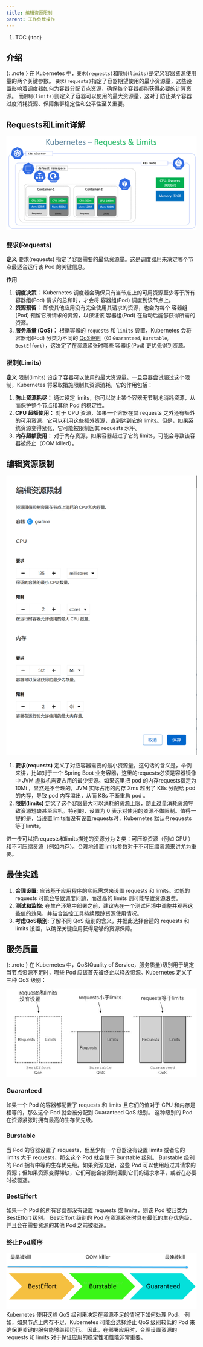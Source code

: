 ```yaml
---
title: 编辑资源限制
parent: 工作负载操作
---
```


1. TOC
{:toc}

## 介绍

{: .note }
在 Kubernetes 中，`要求(requests)`和`限制(limits)`是定义容器资源使用量的两个关键参数。
`要求(requests)`指定了容器期望使用的最小资源量，这些设置影响着调度器如何为容器分配节点资源，确保每个容器都能获得必要的计算资源。
而`限制(limits)`则定义了容器可以使用的最大资源量，这对于防止某个容器过度消耗资源、保障集群稳定性和公平性至关重要。




## Requests和Limit详解

![requests-limits.png](imgs/requests-limits.png)

### 要求(Requests)

**定义** 要求(requests) 指定了容器需要的最低资源量。这是调度器用来决定哪个节点最适合运行该 Pod 的关键信息。

**作用**
1. **调度决策：** Kubernetes 调度器会确保只有当节点上的可用资源至少等于所有 容器组(Pod) 请求的总和时，才会将 容器组(Pod) 调度到该节点上。
2. **资源预留：** 即使其他应用没有完全使用其请求的资源，也会为每个 容器组(Pod) 预留它所请求的资源，以保证该 容器组(Pod) 在启动后能够获得所需的资源。
3. **服务质量 (QoS)：** 根据容器的 `requests` 和 `limits` 设置，Kubernetes 会将 容器组(Pod) 分类为不同的 [QoS级别](#服务质量)（如 `Guaranteed`, `Burstable`, `BestEffort`），这决定了在资源紧张时哪些 容器组(Pod) 更优先得到资源。


### 限制(Limits)
**定义** 限制(limits) 设定了容器可以使用的最大资源量。一旦容器尝试超过这个限制，Kubernetes 将采取措施限制其资源消耗，它的作用包括：

1. **防止资源耗尽：** 通过设定 limits，你可以防止某个容器无节制地消耗资源，从而保护整个节点和其他 Pod 的稳定性。
2. **CPU 超额使用：** 对于 CPU 资源，如果一个容器在其 requests 之外还有额外的可用资源，它可以利用这些额外资源，直到达到它的 limits。但是，如果系统资源变得紧张，它可能被限制回其 requests 水平。
3. **内存超额使用：** 对于内存资源，如果容器超过了它的 limits，可能会导致该容器被终止（OOM killed）。

## 编辑资源限制

![](imgs/edit-resource-limits.png)

1. **要求(requests)** 定义了对应容器需要的最小资源量。这句话的含义是，举例来讲，比如对于一个 Spring Boot 业务容器，这里的requests必须是容器镜像中 JVM 虚拟机需要占用的最少资源。如果这里把 pod 的内存requests指定为 10Mi ，显然是不合理的，JVM 实际占用的内存 Xms 超出了 K8s 分配给 pod 的内存，导致 pod 内存溢出，从而 K8s 不断重启 pod 。
2. **限制(limits)** 定义了这个容器最大可以消耗的资源上限，防止过量消耗资源导致资源短缺甚至宕机。特别的，设置为 0 表示对使用的资源不做限制。值得一提的是，当设置limits而没有设置requests时，Kubernetes 默认令requests等于limits。 

进一步可以把requests和limits描述的资源分为 2 类：可压缩资源（例如 CPU ）和不可压缩资源（例如内存）。合理地设置limits参数对于不可压缩资源来讲尤为重要。

## 最佳实践
1. **合理设置:** 应该基于应用程序的实际需求来设置 requests 和 limits。过低的 requests 可能会导致调度问题，而过高的 limits 则可能导致资源浪费。
2. **测试和监控:** 在生产环境中部署之前，建议先在一个测试环境中调整并观察这些值的效果，并结合监控工具持续跟踪资源使用情况。
3. **考虑QoS级别:** 了解不同 QoS 级别的含义，并据此选择合适的 requests 和 limits 设置，以确保关键应用获得足够的资源保障。



## 服务质量

{: .note }
在 Kubernetes 中，QoS(Quality of Service，服务质量)级别用于确定当节点资源不足时，哪些 Pod 应该首先被终止以释放资源。Kubernetes 定义了三种 QoS 级别：

![qos-level.png](imgs/qos-level.png)

### Guaranteed
如果一个 Pod 的容器都配置了 requests 和 limits 且它们的值对于 CPU 和内存是相等的，那么这个 Pod 就会被分配到 Guaranteed QoS 级别。
这种级别的 Pod 在资源紧张时拥有最高的生存优先级。

### Burstable
当 Pod 的容器设置了 requests，但至少有一个容器没有设置 limits 或者它的 limits 大于 requests，那么这个 Pod 就会属于 Burstable 级别。
Burstable 级别的 Pod 拥有中等的生存优先级。如果资源充足，这些 Pod 可以使用超过其请求的资源；但如果资源变得稀缺，它们可能会被限制回到它们的请求水平，或者在必要时被驱逐。

### BestEffort
如果一个 Pod 的所有容器都没有设置 requests 或 limits，则该 Pod 被归类为 BestEffort 级别。
BestEffort 级别的 Pod 在资源紧张时具有最低的生存优先级，并且会在需要资源的其他 Pod 之前被驱逐。

### 终止Pod顺序
![qos-order.png](imgs%2Fqos-order.png)
Kubernetes 使用这些 QoS 级别来决定在资源不足的情况下如何处理 Pod。
例如，如果节点上内存不足，Kubernetes 可能会选择终止 QoS 级别较低的 Pod 来确保更关键的服务能够继续运行。
因此，在部署应用时，合理设置资源的 requests 和 limits 对于保证应用的稳定性和性能非常重要。